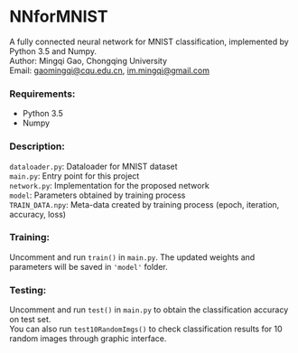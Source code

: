 # NNforMNIST
A fully connected neural network for MNIST classification, implemented by Python 3.5 and Numpy.   
Author: Mingqi Gao, Chongqing University  
Email: gaomingqi@cqu.edu.cn, im.mingqi@gmail.com  

### Requirements: 
- Python 3.5  
- Numpy  

### Description:
`dataloader.py`: Dataloader for MNIST dataset  
`main.py`: Entry point for this project  
`network.py`: Implementation for the proposed network  
`model`: Parameters obtained by training process  
`TRAIN_DATA.npy`: Meta-data created by training process (epoch, iteration, accuracy, loss)

### Training:
Uncomment and run `train()` in `main.py`. The updated weights and parameters will be saved in `'model'` folder.

### Testing:
Uncomment and run `test()` in `main.py` to obtain the classification accuracy on test set.  
You can also run `test10RandomImgs()` to check classification results for 10 random images through graphic interface.
